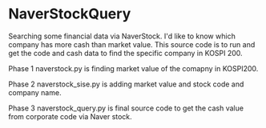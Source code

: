 # NaverStockQuery
Searching some financial data via NaverStock.
I'd like to know which company has more cash than market value.
This source code is to run and get the code and cash data to find the specific company in KOSPI 200.


Phase 1
naverstock.py is finding market value of the comapny in KOSPI200.

Phase 2
naverstock_sise.py is adding market value and stock code and company name.

Phase 3
naverstock_query.py is final source code to get the cash value from corporate code via Naver stock.

